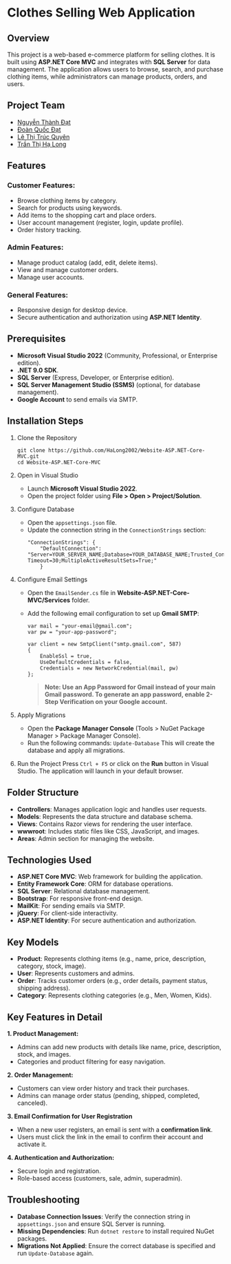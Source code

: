 # Clothes Selling Web Application

## Overview

This project is a web-based e-commerce platform for selling clothes. It is built using **ASP.NET Core MVC** and integrates with **SQL Server** for data management. The application allows users to browse, search, and purchase clothing items, while administrators can manage products, orders, and users.

## Project Team

- [Nguyễn Thành Đạt](https://github.com/datnguyen1012)
- [Đoàn Quốc Đạt](https://github.com/quocdat09122002)
- [Lê Thị Trúc Quyên](https://github.com/quyen114)
- [Trần Thị Hạ Long](https://github.com/HaLong2002)

## Features

### Customer Features:

- Browse clothing items by category.
- Search for products using keywords.
- Add items to the shopping cart and place orders.
- User account management (register, login, update profile).
- Order history tracking.

### Admin Features:

- Manage product catalog (add, edit, delete items).
- View and manage customer orders.
- Manage user accounts.

### General Features:

- Responsive design for desktop device.
- Secure authentication and authorization using **ASP.NET Identity**.

## Prerequisites

- **Microsoft Visual Studio 2022** (Community, Professional, or Enterprise edition).
- **.NET 9.0 SDK**.
- **SQL Server** (Express, Developer, or Enterprise edition).
- **SQL Server Management Studio (SSMS)** (optional, for database management).
- **Google Account** to send emails via SMTP.

## Installation Steps

1. Clone the Repository
   ```
   git clone https://github.com/HaLong2002/Website-ASP.NET-Core-MVC.git
   cd Website-ASP.NET-Core-MVC
   ```
2. Open in Visual Studio
   - Launch **Microsoft Visual Studio 2022**.
   - Open the project folder using **File > Open > Project/Solution**.
3. Configure Database
   - Open the `appsettings.json` file.
   - Update the connection string in the `ConnectionStrings` section:
     ```
     "ConnectionStrings": {
         "DefaultConnection": "Server=YOUR_SERVER_NAME;Database=YOUR_DATABASE_NAME;Trusted_Connection=True;TrustServerCertificate=True;Connection Timeout=30;MultipleActiveResultSets=True;"
         }
     ```
4. Configure Email Settings

   - Open the `EmailSender.cs` file in **Website-ASP.NET-Core-MVC/Services** folder.
   - Add the following email configuration to set up **Gmail SMTP**:

     ```
     var mail = "your-email@gmail.com";
     var pw = "your-app-password";

     var client = new SmtpClient("smtp.gmail.com", 587)
     {
         EnableSsl = true,
         UseDefaultCredentials = false,
         Credentials = new NetworkCredential(mail, pw)
     };
     ```

     > **Note: Use an App Password for Gmail instead of your main Gmail password. To generate an app password, enable 2-Step Verification on your Google account.**

5. Apply Migrations
   - Open the **Package Manager Console** (Tools > NuGet Package Manager > Package Manager Console).
   - Run the following commands:
     `Update-Database`
     This will create the database and apply all migrations.
6. Run the Project
   Press `Ctrl + F5` or click on the **Run** button in Visual Studio.
   The application will launch in your default browser.

## Folder Structure

- **Controllers**: Manages application logic and handles user requests.
- **Models**: Represents the data structure and database schema.
- **Views**: Contains Razor views for rendering the user interface.
- **wwwroot**: Includes static files like CSS, JavaScript, and images.
- **Areas**: Admin section for managing the website.

## Technologies Used

- **ASP.NET Core MVC**: Web framework for building the application.
- **Entity Framework Core**: ORM for database operations.
- **SQL Server**: Relational database management.
- **Bootstrap**: For responsive front-end design.
- **MailKit**: For sending emails via SMTP.
- **jQuery**: For client-side interactivity.
- **ASP.NET Identity**: For secure authentication and authorization.

## Key Models

- **Product**: Represents clothing items (e.g., name, price, description, category, stock, image).
- **User**: Represents customers and admins.
- **Order**: Tracks customer orders (e.g., order details, payment status, shipping address).
- **Category**: Represents clothing categories (e.g., Men, Women, Kids).

## Key Features in Detail

**1. Product Management:**

- Admins can add new products with details like name, price, description, stock, and images.
- Categories and product filtering for easy navigation.

**2. Order Management:**

- Customers can view order history and track their purchases.
- Admins can manage order status (pending, shipped, completed, canceled).

**3. Email Confirmation for User Registration**

- When a new user registers, an email is sent with a **confirmation link**.
- Users must click the link in the email to confirm their account and activate it.

**4. Authentication and Authorization:**

- Secure login and registration.
- Role-based access (customers, sale, admin, superadmin).

## Troubleshooting

- **Database Connection Issues**: Verify the connection string in `appsettings.json` and ensure SQL Server is running.
- **Missing Dependencies**: Run `dotnet restore` to install required NuGet packages.
- **Migrations Not Applied**: Ensure the correct database is specified and run `Update-Database` again.
